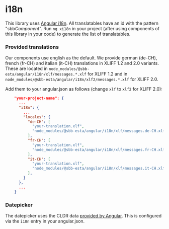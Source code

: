 # i18n

This library uses [Angular i18n](https://angular.io/guide/i18n). All translatables have an id with the pattern "sbb*Component*".
Run `ng xi18n` in your project (after using components of this library in your code) to generate the list of translatables.

### Provided translations

Our components use english as the default. We provide german (de-CH), french (fr-CH) and italian (it-CH)
translations in XLIFF 1.2 and 2.0 variants. These are located in
`node_modules/@sbb-esta/angular/i18n/xlf/messages.*.xlf` for XLIFF 1.2 and in
`node_modules/@sbb-esta/angular/i18n/xlf2/messages.*.xlf` for XLIFF 2.0.

Add them to your angular.json as follows (change `xlf` to `xlf2` for XLIFF 2.0):

```json
    "your-project-name": {
      ...
      "i18n": {
        ...
        "locales": {
          "de-CH": [
            "your-translation.xlf",
            "node_modules/@sbb-esta/angular/i18n/xlf/messages.de-CH.xlf"
          ],
          "fr-CH": [
            "your-translation.xlf",
            "node_modules/@sbb-esta/angular/i18n/xlf/messages.fr-CH.xlf"
          ],
          "it-CH": [
            "your-translation.xlf",
            "node_modules/@sbb-esta/angular/i18n/xlf/messages.it-CH.xlf"
          ],
        }
      },
      ...
    }
```

### Datepicker

The datepicker uses the CLDR data [provided by Angular](https://angular.io/guide/i18n#setting-up-the-locale-of-your-app).
This is configured via the `i18n` entry in your angular.json.
